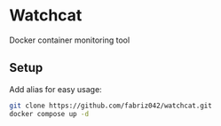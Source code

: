 # Watchcat

Docker container monitoring tool

## Setup

Add alias for easy usage:

```bash
git clone https://github.com/fabriz042/watchcat.git
docker compose up -d
```
